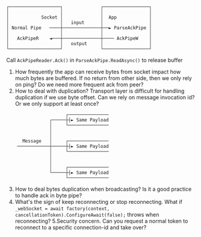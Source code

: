 ```
┌───────────────────┐              ┌─────────────────┐
│                   │              │                 │
│            Socket │              │  App            │
│                   │   input      │                 │
│ Normal Pipe   ────┼──────────────┼──► ParseAckPipe │
│                   │              │                 │
│   AckPipeR    ◄───┼──────────────┼──── AckPipeW    │
│                   │   output     │                 │
└───────────────────┘              └─────────────────┘
```

Call `AckPipeReader.Ack()` in `ParseAckPipe.ReadAsync()` to release buffer

1. How frequently the app can receive bytes from socket impact how much bytes are buffered. If no return from other side, then we only rely on ping? Do we need more frequent ack from peer?
2. How to deal with duplication? Transport layer is difficult for handling duplication if we use byte offset. Can we rely on message invocation id? Or we only support at least once?

```
                      ┌───────────────
                ┌─────┼┤► Same Payload
                │     └───────────────
                │
                │
      Message   │     ┌───────────────
    ────────────┼─────┼┤► Same Payload
                │     └───────────────
                │
                │
                │     ┌───────────────
                └─────┼┤► Same Payload
                      └───────────────
```

3. How to deal bytes duplication when broadcasting? Is it a good practice to handle ack in byte pipe?
4. What's the sign of keep reconnecting or stop reconnecting. What if `_webSocket = await factory(context, cancellationToken).ConfigureAwait(false);` throws when reconnecting?
5.Security concern. Can you request a normal token to reconnect to a specific connection-id and take over?